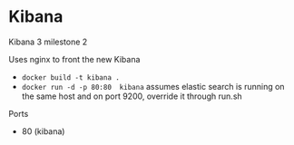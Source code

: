 # Kibana

Kibana 3 milestone 2

Uses nginx to front the new Kibana

* `docker build -t kibana .`
* `docker run -d -p 80:80  kibana`   assumes elastic search is running on the same host and on port 9200, override it through run.sh

Ports

* 80 (kibana)
